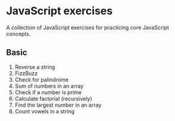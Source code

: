 # JavaScript exercises

A collection of JavaScript exercises for practicing core JavaScript concepts.

## Basic

1. Reverse a string 
2. FizzBuzz 
3. Check for palindrome 
4. Sum of numbers in an array 
5. Check if a number is prime 
6. Calculate factorial (recursively)
7. Find the largest number in an array 
8. Count vowels in a string 